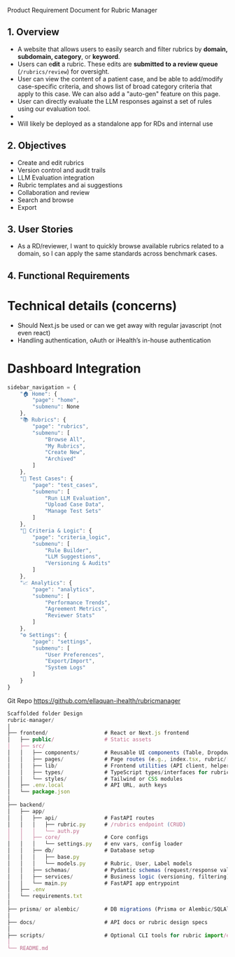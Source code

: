 Product Requirement Document for Rubric Manager

## 1. Overview

- A website that allows users to easily search and filter rubrics by **domain, subdomain, category**, or **keyword**.
- Users can e**dit** a rubric. These edits are **submitted to a review queue** (`/rubrics/review`) for oversight.
- User can view the content of a patient case, and be able to add/modify case-specific criteria, and shows list of broad category criteria that apply to this case. We can also add a "auto-gen" feature on this page.
- User can directly evaluate the LLM responses against a set of rules using our evaluation tool.
- 
- Will likely be deployed as a standalone app for RDs and internal use

## 2. Objectives

- Create and edit rubrics
- Version control and audit trails
- LLM Evaluation integration
- Rubric templates and ai suggestions
- Collaboration and review
- Search and browse
- Export

## 3. User Stories

- As a RD/reviewer, I want to quickly browse available rubrics related to a domain, so I can apply the same standards across benchmark cases.

## 4. Functional Requirements

# Technical details (concerns)

- Should Next.js be used or can we get away with regular javascript (not even react)
- Handling authentication, oAuth or iHealth’s in-house authentication

# Dashboard Integration

```jsx
sidebar_navigation = {
    "🏠 Home": {
        "page": "home",
        "submenu": None
    },
    "📚 Rubrics": {
        "page": "rubrics",
        "submenu": [
            "Browse All",
            "My Rubrics",
            "Create New",
            "Archived"
        ]
    },
    "🧪 Test Cases": {
        "page": "test_cases",
        "submenu": [
            "Run LLM Evaluation",
            "Upload Case Data",
            "Manage Test Sets"
        ]
    },
    "🧠 Criteria & Logic": {
        "page": "criteria_logic",
        "submenu": [
            "Rule Builder",
            "LLM Suggestions",
            "Versioning & Audits"
        ]
    },
    "📈 Analytics": {
        "page": "analytics",
        "submenu": [
            "Performance Trends",
            "Agreement Metrics",
            "Reviewer Stats"
        ]
    },
    "⚙️ Settings": {
        "page": "settings",
        "submenu": [
            "User Preferences",
            "Export/Import",
            "System Logs"
        ]
    }
}

```

Git Repo https://github.com/ellaquan-ihealth/rubricmanager

```jsx
Scaffolded folder Design 
rubric-manager/
│
├── frontend/                  # React or Next.js frontend
│   ├── public/                # Static assets
│   ├── src/
│   │   ├── components/        # Reusable UI components (Table, Dropdown, Modal)
│   │   ├── pages/             # Page routes (e.g., index.tsx, rubric/[id].tsx)
│   │   ├── lib/               # Frontend utilities (API client, helper funcs)
│   │   ├── types/             # TypeScript types/interfaces for rubric schema
│   │   └── styles/            # Tailwind or CSS modules
│   ├── .env.local             # API URL, auth keys
│   └── package.json
│
├── backend/
│   ├── app/
│   │   ├── api/               # FastAPI routes
│   │   │   ├── rubric.py      # /rubrics endpoint (CRUD)
│   │   │   └── auth.py
│   │   ├── core/              # Core configs
│   │   │   └── settings.py    # env vars, config loader
│   │   ├── db/                # Database setup
│   │   │   ├── base.py
│   │   │   └── models.py      # Rubric, User, Label models
│   │   ├── schemas/           # Pydantic schemas (request/response validation)
│   │   ├── services/          # Business logic (versioning, filtering)
│   │   └── main.py            # FastAPI app entrypoint
│   ├── .env
│   └── requirements.txt
│
├── prisma/ or alembic/        # DB migrations (Prisma or Alembic/SQLAlchemy)
│
├── docs/                      # API docs or rubric design specs
│
├── scripts/                   # Optional CLI tools for rubric import/export
│
└── README.md

```

